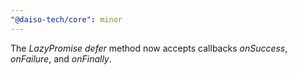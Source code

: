 ```yaml
---
"@daiso-tech/core": minor
---
```


The <i>LazyPromise</i> <i>defer</i> method now accepts callbacks <i>onSuccess</i>, <i>onFailure</i>, and <i>onFinally</i>.